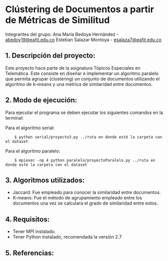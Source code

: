 #  Clústering de Documentos a partir de Métricas de Similitud

Integrantes del grupo:
Ana María Bedoya Hernández - abedoy19@eafit.edu.co
Esteban Salazar Montoya - esalaza7@eafit.edu.co

## 1. Descripción del proyecto:
Este proyecto hace parte de la asignatura Tópicos Especiales en Telemática. Este consiste en diseñar e implementar un algoritmo paralelo que permita agrupar (clustering) un conjunto de documentos utilizando el algoritmo de k–means y una métrica de similaridad entre documentos.

## 2. Modo de ejecución:
Para ejecutar el programa se deben ejecutar los siguientes comandos en la terminal:

Para el algoritmo serial:

		$ python serial/proyecto3.py ../ruta en donde esté la carpeta con el dataset

Para el algoritmo paralelo:

		$ mpiexec -np 4 python paralelo/proyectoParalelo.py ../ruta en donde esté la carpeta con el dataset

## 3. Algoritmos utilizados:
* Jaccard: Fue empleado para conocer la similaridad entre documentos.
* K-means: Fue el método de agrupamiento empleado entre los documentos una vez se calculara el grado de similaridad entre estos.

## 4. Requisitos:
* Tener MPI instalado.
* Tener Python instalado, recomendada la versión 2.7

## 5. Referencias:


	




